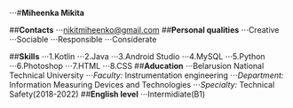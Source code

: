 ⋅⋅⋅#**Miheenka Mikita**

##**Contacts**
⋅⋅⋅nikitmiheenko@gmail.com
##**Personal qualities**
⋅⋅⋅Creative
⋅⋅⋅Sociable
⋅⋅⋅Responsible
⋅⋅⋅Considerate

##**Skills** 
⋅⋅⋅1.Kotlin
⋅⋅⋅2.Java
⋅⋅⋅3.Android Studio
⋅⋅⋅4.MySQL
⋅⋅⋅5.Python
⋅⋅⋅6.Photoshop
⋅⋅⋅7.HTML
⋅⋅⋅8.CSS
##**Aducation** 
⋅⋅⋅Belarusion National Technical University
⋅⋅⋅*Faculty:* Instrumentation engineering 
⋅⋅⋅*Department:* Information Measuring Devices and Technologies
⋅⋅⋅*Specialty:* Technical Safety(2018-2022) 
##**English level**
⋅⋅⋅Intermidiate(B1)
